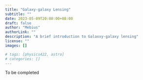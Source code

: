 ```yaml
---
title: "Galaxy-galaxy Lensing"
subtitle: ""
date: 2023-05-09T20:00:00+08:00
draft: false
author: "Mebius"
authorLink: ""
description: "A brief introduction to Galaxxy-galaxy lensing"
license: ""
images: []

# tags: [physics422, astro]
# categories: []
---
```


To be completed

